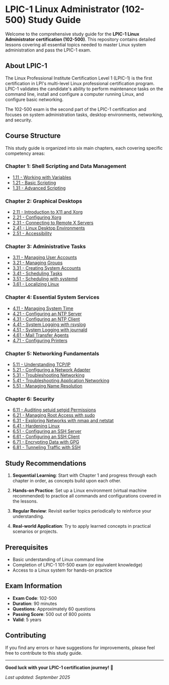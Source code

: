 # LPIC-1 Linux Administrator (102-500) Study Guide

Welcome to the comprehensive study guide for the **LPIC-1 Linux Administrator certification (102-500)**. This repository contains detailed lessons covering all essential topics needed to master Linux system administration and pass the LPIC-1 exam.

## About LPIC-1

The Linux Professional Institute Certification Level 1 (LPIC-1) is the first certification in LPI's multi-level Linux professional certification program. LPIC-1 validates the candidate's ability to perform maintenance tasks on the command line, install and configure a computer running Linux, and configure basic networking.

The 102-500 exam is the second part of the LPIC-1 certification and focuses on system administration tasks, desktop environments, networking, and security.

## Course Structure

This study guide is organized into six main chapters, each covering specific competency areas:

### Chapter 1: Shell Scripting and Data Management
- [1.11 - Working with Variables](1.11%20-%20working%20with%20variables.md)
- [1.21 - Basic Scripting](1.21%20-%20basic%20scripting.md)
- [1.31 - Advanced Scripting](1.31%20-%20advanced%20scripting.md)

### Chapter 2: Graphical Desktops
- [2.11 - Introduction to X11 and Xorg](2.11%20-%20introduction%20to%20x11%20and%20xorg.md)
- [2.21 - Configuring Xorg](2.21%20-%20configuring%20xorg.md)
- [2.31 - Connecting to Remote X Servers](2.31%20-%20connecting%20to%20remote%20x%20servers.md)
- [2.41 - Linux Desktop Environments](2.41%20-%20linux%20desktop%20environments.md)
- [2.51 - Accessibility](2.51%20-%20accessibility.md)

### Chapter 3: Administrative Tasks
- [3.11 - Managing User Accounts](3.11%20-%20managing%20user%20accounts.md)
- [3.21 - Managing Groups](3.21%20-%20managing%20groups.md)
- [3.31 - Creating System Accounts](3.31%20-%20creating%20system%20accounts.md)
- [3.41 - Scheduling Tasks](3.41%20-%20scheduling%20tasks.md)
- [3.51 - Scheduling with systemd](3.51%20-%20scheduling%20with%20systemd.md)
- [3.61 - Localizing Linux](3.61%20-%20localizing%20linux.md)

### Chapter 4: Essential System Services
- [4.11 - Managing System Time](4.11%20-%20managing%20system%20time.md)
- [4.21 - Configuring an NTP Server](4.21%20-%20configuring%20an%20ntp%20server.md)
- [4.31 - Configuring an NTP Client](4.31%20-%20configuring%20an%20ntp%20client.md)
- [4.41 - System Logging with rsyslog](4.41%20-%20system%20logging%20with%20rsyslog.md)
- [4.51 - System Logging with journald](4.51%20-%20system%20logging%20with%20journald.md)
- [4.61 - Mail Transfer Agents](4.61%20-%20mail%20transfer%20agents.md)
- [4.71 - Configuring Printers](4.71%20-%20configuring%20printers.md)

### Chapter 5: Networking Fundamentals
- [5.11 - Understanding TCP/IP](5.11%20-%20understanding%20tcpip.md)
- [5.21 - Configuring a Network Adapter](5.21%20-%20configuring%20a%20network%20adapter.md)
- [5.31 - Troubleshooting Networking](5.31%20-%20troubleshooting%20networking.md)
- [5.41 - Troubleshooting Application Networking](5.41%20-%20troubleshooting%20application%20networking.md)
- [5.51 - Managing Name Resolution](5.51%20-%20managing%20name%20resolution.md)

### Chapter 6: Security
- [6.11 - Auditing setuid setgid Permissions](6.11%20-%20auditing%20setuid%20setgid%20permissions.md)
- [6.21 - Managing Root Access with sudo](6.21%20-%20managing%20root%20access%20with%20sudo.md)
- [6.31 - Exploring Networks with nmap and netstat](6.31%20-%20exploring%20networks%20with%20nmap%20and%20netstat.md)
- [6.41 - Hardening Linux](6.41%20-%20hardening%20linux.md)
- [6.51 - Configuring an SSH Server](6.51%20-%20configuring%20an%20ssh%20server.md)
- [6.61 - Configuring an SSH Client](6.61%20-%20configuring%20an%20ssh%20client.md)
- [6.71 - Encrypting Data with GPG](6.71%20-%20encrypting%20data%20with%20gpg.md)
- [6.81 - Tunneling Traffic with SSH](6.81%20-%20tunneling%20traffic%20with%20ssh.md)

## Study Recommendations

1. **Sequential Learning**: Start with Chapter 1 and progress through each chapter in order, as concepts build upon each other.

2. **Hands-on Practice**: Set up a Linux environment (virtual machine recommended) to practice all commands and configurations covered in the lessons.

3. **Regular Review**: Revisit earlier topics periodically to reinforce your understanding.

4. **Real-world Application**: Try to apply learned concepts in practical scenarios or projects.

## Prerequisites

- Basic understanding of Linux command line
- Completion of LPIC-1 101-500 exam (or equivalent knowledge)
- Access to a Linux system for hands-on practice

## Exam Information

- **Exam Code**: 102-500
- **Duration**: 90 minutes
- **Questions**: Approximately 60 questions
- **Passing Score**: 500 out of 800 points
- **Valid**: 5 years

## Contributing

If you find any errors or have suggestions for improvements, please feel free to contribute to this study guide.

---

**Good luck with your LPIC-1 certification journey!** 🐧

*Last updated: September 2025*